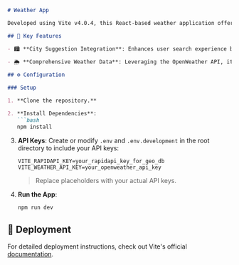 ```markdown
# Weather App

Developed using Vite v4.0.4, this React-based weather application offers real-time weather updates through an intuitive user interface.

## 🌟 Key Features

- 🏙️ **City Suggestion Integration**: Enhances user search experience by minimizing potential search-related errors.
  
- 🌦️ **Comprehensive Weather Data**: Leveraging the OpenWeather API, it delivers real-time weather updates and forecasts for any selected city.

## ⚙️ Configuration

### Setup

1. **Clone the repository.**

2. **Install Dependencies**:
   ```bash
   npm install
   ```

3. **API Keys**:
   Create or modify `.env` and `.env.development` in the root directory to include your API keys:
   ```env
   VITE_RAPIDAPI_KEY=your_rapidapi_key_for_geo_db
   VITE_WEATHER_API_KEY=your_openweather_api_key
   ```

   > Replace placeholders with your actual API keys.

4. **Run the App**:
   ```bash
   npm run dev
   ```

## 🚀 Deployment

For detailed deployment instructions, check out Vite's official [documentation](https://vitejs.dev/guide/build.html#deploying-static-sites).
